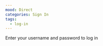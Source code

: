 ```yaml
---
mood: Direct
categories: Sign In
tags:
  - log-in
---
```

Enter your username and password to log in